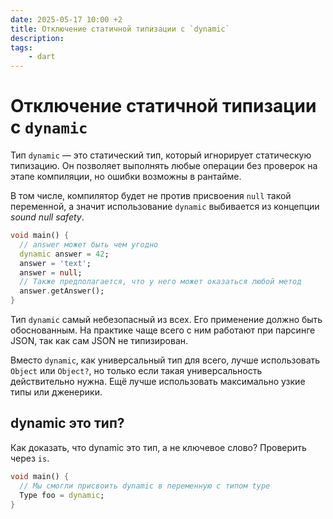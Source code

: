 ```yaml
---
date: 2025-05-17 10:00 +2
title: Отключение статичной типизации с `dynamic`
description:
tags:
    - dart
---
```



# Отключение статичной типизации с `dynamic`

Тип `dynamic` — это статический тип, который игнорирует статическую типизацию.
Он позволяет выполнять любые операции без проверок на этапе компиляции, но ошибки возможны в рантайме.

В том числе, компилятор будет не против присвоения `null` такой переменной,
а значит использование `dynamic` выбивается из концепции _sound null safety_.

```dart _code/dynamic.dart
void main() {
  // answer может быть чем угодно
  dynamic answer = 42;
  answer = 'text';
  answer = null;
  // Также предполагается, что у него может оказаться любой метод
  answer.getAnswer();
}
```

Тип `dynamic` самый небезопасный из всех.
Его применение должно быть обоснованным.
На практике чаще всего c ним работают при парсинге JSON,
так как сам JSON не типизирован.

Вместо `dynamic`, как универсальный тип для всего, лучше использовать `Object` или `Object?`, но только если такая универсальность действительно нужна. Ещё лучше использовать максимально узкие типы или дженерики.

## dynamic это тип?

Как доказать, что dynamic это тип, а не ключевое слово? Проверить через `is`.

```dart
void main() {
  // Мы смогли присвоить dynamic в переменную с типом type 
  Type foo = dynamic;
}
```